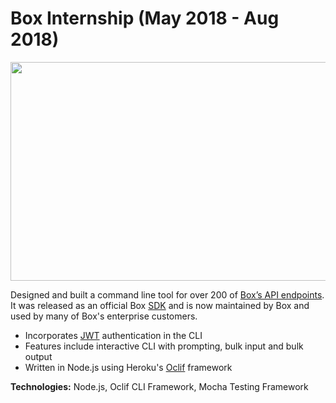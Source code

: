 # Box Internship (May 2018 - Aug 2018)

<img src="https://raw.githubusercontent.com/sujaygarlanka/personal-website/github-website/experience/cli-demo.gif" width="600" height="350"/>

Designed and built a command line tool for over 200 of [Box’s API endpoints](https://developer.box.com/reference/). It was released as an official Box [SDK](https://github.com/box/boxcli) and is now maintained by Box and used by many of Box's enterprise customers.

- Incorporates [JWT](https://jwt.io/) authentication in the CLI
- Features include interactive CLI with prompting, bulk input and bulk output
- Written in Node.js using Heroku's [Oclif](https://oclif.io/) framework

**Technologies:** Node.js, Oclif CLI Framework, Mocha Testing Framework
